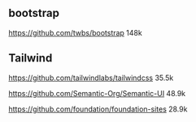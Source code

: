 ## bootstrap
https://github.com/twbs/bootstrap 148k

## Tailwind
https://github.com/tailwindlabs/tailwindcss 35.5k

https://github.com/Semantic-Org/Semantic-UI 48.9k

https://github.com/foundation/foundation-sites 28.9k